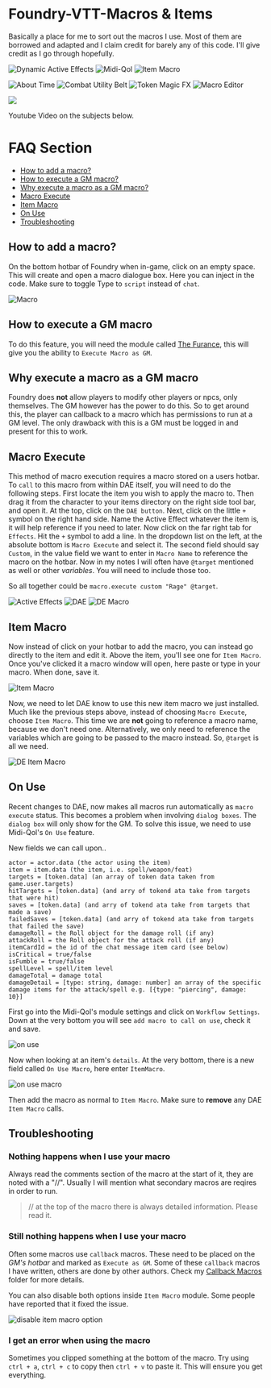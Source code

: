 # Foundry-VTT-Macros & Items
Basically a place for me to sort out the macros I use. Most of them are borrowed and adapted and I claim credit for barely any of this code. I'll give credit as I go through hopefully.

![Dynamic Active Effects](https://img.shields.io/badge/Dynamic%20Active%20Effects-Required-red)
![Midi-Qol](https://img.shields.io/badge/Midi--Qol-Required-red)
![Item Macro](https://img.shields.io/badge/Item%20Macro-Recommended-lightgreen)

![About Time](https://img.shields.io/badge/About%20Time-Optional-lightgrey)
![Combat Utility Belt](https://img.shields.io/badge/Combat%20Utility%20Belt-Optional-lightgrey)
![Token Magic FX](https://img.shields.io/badge/Token%20Magic%20FX-Optional-lightgrey)
![Macro Editor](https://img.shields.io/badge/Macro%20Editor-Recommended-lightgreen)

[![](http://img.youtube.com/vi/nJbtWL83CKk/0.jpg)](http://www.youtube.com/watch?v=nJbtWL83CKk "Quick Macro Guide")
<div>Youtube Video on the subjects below.</div>

# FAQ Section
* [How to add a macro?](#how-to-add-a-macro)
* [How to execute a GM macro?](#how-to-execute-a-gm-macro)
* [Why execute a macro as a GM macro?](#why-execute-a-macro-as-a-gm-macro)
* [Macro Execute](#macro-execute)
* [Item Macro](#item-macro)
* [On Use](#on-use)
* [Troubleshooting](#troubleshooting)

## How to add a macro?
On the bottom hotbar of Foundry when in-game, click on an empty space. This will create and open a macro dialogue box. Here you can inject in the code. Make sure to toggle Type to `script` instead of `chat`.

![Macro](macro.jpg)

## How to execute a GM macro
To do this feature, you will need the module called [The Furance](https://github.com/kakaroto/fvtt-module-furnace), this will give you the ability to `Execute Macro as GM`.

## Why execute a macro as a GM macro
Foundry does **not** allow players to modify other players or npcs, only themselves. The GM however has the power to do this. So to get around this, the player can callback to a macro which has permissions to run at a GM level. The only drawback with this is a GM must be logged in and present for this to work.

## Macro Execute
This method of macro execution requires a macro stored on a users hotbar. To `call` to this macro from within DAE itself, you will need to do the following steps. First locate the item you wish to apply the macro to. Then drag it from the character to your items directory on the right side tool bar, and open it. At the top, click on the `DAE button`. Next, click on the little `+` symbol on the right hand side. Name the Active Effect whatever the item is, it will help reference if you need to later. Now click on the far right tab for `Effects`. Hit the `+` symbol to add a line.
In the dropdown list on the left, at the absolute bottom is `Macro Execute` and select it. The second field should say `Custom`, in the value field we want to enter in `Macro Name` to reference the macro on the hotbar. Now in my notes I will often have `@target` mentioned as well or other *variables*. You will need to include those too.

So all together could be `macro.execute custom "Rage" @target`.

![Active Effects](ae.jpg)
![DAE](dae-check.jpg)
![DE Macro](de-macro.jpg)

## Item Macro
Now instead of click on your hotbar to add the macro, you can instead go directly to the item and edit it. Above the item, you'll see one for `Item Macro`. Once you've clicked it a macro window will open, here paste or type in your macro. When done, save it.

![Item Macro](item-macro.jpg)

Now, we need to let DAE know to use this new item macro we just installed. Much like the previous steps above, instead of choosing `Macro Execute`,  choose `Item Macro`. This time we are **not** going to reference a macro name, because we don't need one. Alternatively, we only need to reference the variables which are going to be passed to the macro instead. So, `@target` is all we need.

![DE Item Macro](de-item-macro.jpg)

## On Use
Recent changes to DAE, now makes all macros run automatically as `macro execute` status. This becomes a problem when involving `dialog boxes`. The `dialog box` will only show for the GM. To solve this issue, we need to use Midi-Qol's `On Use` feature.

New fields we can call upon..
```
actor = actor.data (the actor using the item)
item = item.data (the item, i.e. spell/weapon/feat)
targets = [token.data] (an array of token data taken from game.user.targets)
hitTargets = [token.data] (and arry of tokend ata take from targets that were hit)
saves = [token.data] (and arry of tokend ata take from targets that made a save)
failedSaves = [token.data] (and arry of tokend ata take from targets that failed the save)
damageRoll = the Roll object for the damage roll (if any)
attackRoll = the Roll object for the attack roll (if any)
itemCardId = the id of the chat message item card (see below)
isCritical = true/false
isFumble = true/false
spellLevel = spell/item level
damageTotal = damage total
damageDetail = [type: string, damage: number] an array of the specific damage items for the attack/spell e.g. [{type: "piercing", damage: 10}]
```
First go into the Midi-Qol's module settings and click on `Workflow Settings`. Down at the very bottom you will see `add macro to call on use`, check it and save.

![on use](on_call.jpg)

Now when looking at an item's `details`. At the very bottom, there is a new field called `On Use Macro`, here enter `ItemMacro`.

![on use macro](item-on_use.jpg)

Then add the macro as normal to `Item Macro`. Make sure to **remove** any DAE `Item Macro` calls.

## Troubleshooting
### Nothing happens when I use your macro
Always read the comments section of the macro at the start of it, they are noted with a "//". Usually I will mention what secondary macros are reqires in order to run.
>// at the top of the macro there is always detailed information. Please read it.
### Still nothing happens when I use your macro
Often some macros use `callback` macros. These need to be placed on the *GM's hotbar* and marked as `Execute as GM`. Some of these `callback` macros I have written, others are done by other authors. Check my [Callback Macros](https://gitlab.com/crymic/foundry-vtt-macros/-/tree/master/Callback%20Macros) folder for more details.

You can also disable both options inside `Item Macro` module. Some people have reported that it fixed the issue.

![disable item macro option](dis_item_macro.jpg)

### I get an error when using the macro
Sometimes you clipped something at the bottom of the macro. Try using `ctrl + a`, `ctrl + c` to copy then `ctrl + v` to paste it. This will ensure you get everything.
